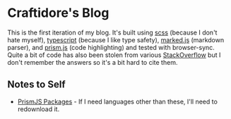 # Craftidore's Blog 

This is the first iteration of my blog.
It's built using [scss](https://sass-lang.com/) (because I don't hate myself), [typescript](https://typescriptlang.org/) (because I like type safety), [marked.js](https://marked.js.org/) (markdown parser), and [prism.js](https://prismjs.com/) (code highlighting) and tested with browser-sync.
Quite a bit of code has also been stolen from various [StackOverflow](https://stackoverflow.com/) but I don't remember the answers so it's a bit hard to cite them. 


## Notes to Self

- [PrismJS Packages](https://prismjs.com/download.html#themes=prism-twilight&languages=markup+css+clike+javascript+bash+c+csharp+cpp+coffeescript+csv+docker+git+go+http+java+json+latex+lisp+markdown+markup-templating+perl+php+python+regex+ruby+rust+scss+sql+typescript+vim+xml-doc+yaml&plugins=toolbar+copy-to-clipboard) - If I need languages other than these, I'll need to redownload it.


